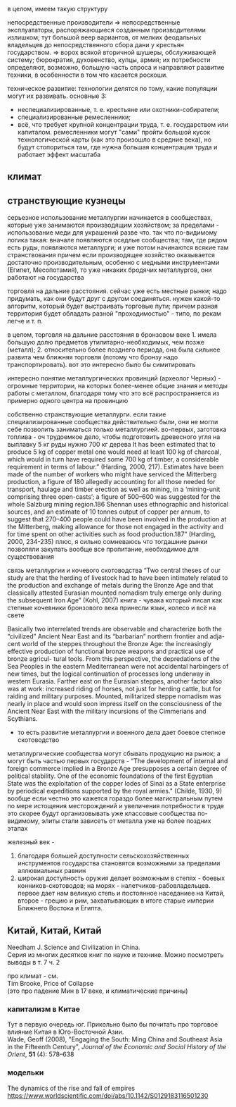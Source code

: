 
в целом, имеем такую структуру

непосредственные производители
=>
непосредственные эксплуататоры, распоряжающиеся созданным производителями излишком; тут большой веер вариантов, от мелких феодальных владельцев до непосредственного сбора дани у крестьян государством.
=>
ворох всякой вторичной шушеры, обслуживающей систему; бюрократия, духовенство, купцы, армия; их потребности определяют, возможно, большую часть спроса и направляют развитие техники, в особенности в том что касается роскоши.

техническое развитие: технологии делятся по тому, какие популяции могут их развивать. основные 3:
- неспециализированные, т. е. крестьяне или охотники-собиратели;
- специализированные ремесленники;
- всё, что требует крупной концентрации труда, т. е. государством или капиталом.
ремесленники могут "сами" пройти большой кусок технологической карты (как это произошло в средние века), но будут стопориться там, где нужна большая концентрация труда и работает эффект масштаба

## климат


## странствующие кузнецы

серьезное использование металлургии начинается в сообществах, которые уже занимаются производящим хозяйством; за пределами - использование меди для украшений разве что. так что по-видимому логика такая: вначале появляются оседлые сообщества; там, где рядом есть руды, появляются металлурги; и уже потом начинаются всякие там странствования
причем если производящее хозяйство оказывается достаточно производительным, особенно с медными инструментами (Египет, Месопотамия), то уже никаких бродячих металлургов, они работают на государства

торговля на дальние расстояния.
сейчас уже есть местные рынки; надо придумать, как они будут друг с другом соединяться. нужен какой-то алгоритм, который будет выстраивать торговые пути; причем разная территория будет обладать разной "проходимостью" - типо, по рекам легче и т. п.

в целом, торговля на дальние расстояния в бронзовом веке 1. имела большую долю предметов утилитарно-необходимых, чем позже (металл); 2. относительно более позднего периода, она была сильнее развита чем ближняя торговля (потому что бронзу надо транспортировать). вот это интересно было бы симитировать

интересно понятие металлургических провинций (археолог Черных) - огромные территории, на которых более-менее общие знания и методы работы с металлом, благодаря тому что это всё распространяется из примерно одного центра на провинцию

собственно странствующие металлурги. если такие специализированные сообщества действительно были, они не могли себе позволить заниматься _только_ металлургией.
во-первых, заготовка топлива - оч трудоемкое дело, чтобы подготовить древесного угля на выплавку 5 кг руды нужно 700 кг дерева
It has been estimated that to produce 5 kg of copper metal one would need at least 100 kg of charcoal, which would in turn have required some 700 kg of timber, a considerable requirement in terms of labour.”
(Harding, 2000, 217).
Estimates have been made of the number of workers who might have serviced the Mitterberg production, a figure of 180 allegedly accounting for all those needed for transport, haulage and timber erection as well as mining, in a ‘mining-unit comprising three open-casts’; a figure of 500–600 was suggested for the whole Salzburg mining region.186 Shennan uses ethnographic and historical sources, and an estimate of 10 tonnes output of copper per annum, to suggest that 270–400 people could have been involved in the production at the Mitterberg, making allowance for those not engaged in the activity and for time spent on other activities such as food production.187”
(Harding, 2000, 234-235)
плюс, я сильно сомневаюсь что тогдашние рынки позволяли закупать вообще все пропитание, необходимое для существования

связь металлургии и кочевого скотоводства
“Two central theses of our study are that the herding of livestock had to have been intimately related to the production and exchange of metals during the Bronze Age and that classically attested Eurasian mounted nomadism truly emerge only during the subsequent Iron Age”
(Kohl, 2007)
книга - чувака который писал как степные кочевники бронзового века принесли язык, колесо и всё на свете

Basically two interrelated trends are observable and characterize both the
“civilized” Ancient Near East and its “barbarian” northern frontier and adja-
cent world of the steppes throughout the Bronze Age: the increasingly effective
production of functional bronze weapons and practical use of bronze agricul-
tural tools. From this perspective, the depredations of the Sea Peoples in the
eastern Mediterranean were not accidental harbingers of new times, but the
logical continuation of processes long underway in western Eurasia. Farther
east on the Eurasian steppes, another factor also was at work: increased riding
of horses, not just for herding cattle, but for raiding and military purposes.
Mounted, militarized steppe nomadism was nearly in place and would soon
impress itself on the consciousness of the Ancient Near East with the military
incursions of the Cimmerians and Scythians.
- то есть развитие металлургии и военного дела дает боевое степное скотоводство

металлургические сообщества могут сбывать продукцию на рынок; а могут быть частью первых государств -
“The development of internal and foreign commerce implied in a Bronze Age presupposes a certain degree of political stability. One of the economic foundations of the first Egyptian State was the exploitation of the copper lodes of Sinai as a State enterprise by periodical expeditions supported by the royal armies."
(Childe, 1930, 9)
вообще если честно это кажется гораздо более магистральным путем
по мере истощения месторождений и увеличения потребности в труде это скорее будут организовывать уже классовые сообщества
по-видимому, элиты стали зависеть от металла уже на более поздних этапах

железный век -
1. благодаря большей доступности сельскохозяйственных инструментов государства становятся возможными за пределами аллювиальных равнин
2. широкая доступность оружия делает возможным в степях - боевых конников-скотоводов; на морях - налетчиков-рабовладельцев. первое дает нам великую степь и постоянное наседаниее на Китай, второе - грецию и рим, захватывающих в итоге старые империи Ближнего Востока и Египта.

## Китай, Китай, Китай

Needham J. Science and Civilization in China.<br>
Серия из многих десятков книг по науке и технике. 
Можно посмотреть выводы в т. 7 ч. 2

про климат - см.<br>
Tim Brooke, Price of Collapse<br>
(это про падение Мин в 17 веке, и климатические причины)

### капитализм в Китае
Тут в первую очередь юг. Прикольно было бы почитать 
про торговое влияние Китая в Юго-Восточной Азии.<br>
Wade, Geoff (2008), "Engaging the South: Ming China and Southeast Asia in the Fifteenth Century", _Journal of the Economic and Social History of the Orient_, **51** (4): 578–638

### модельки
The dynamics of the rise and fall of empires
https://www.worldscientific.com/doi/abs/10.1142/S0129183116501230
